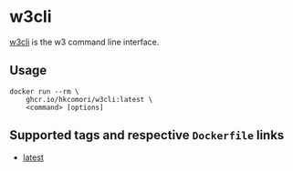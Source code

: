# w3cli

[w3cli](https://github.com/web3-storage/w3cli) is the w3 command line interface.

## Usage

```console
docker run --rm \
    ghcr.io/hkcomori/w3cli:latest \
    <command> [options]
```

## Supported tags and respective `Dockerfile` links

- [latest](Dockerfile)
